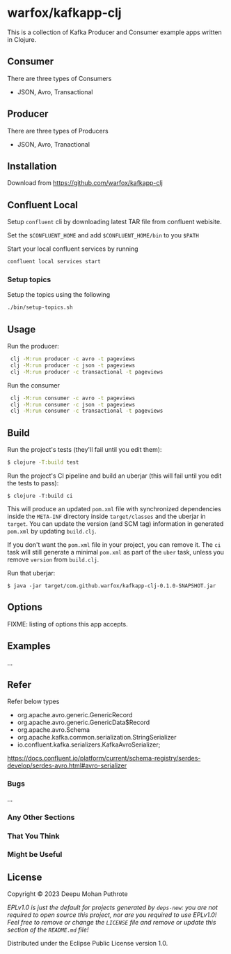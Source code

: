 # warfox/kafkapp-clj

This is a collection of Kafka Producer and Consumer example apps written in Clojure.

## Consumer

There are three types of Consumers

- JSON, Avro, Transactional

## Producer

There are three types of Producers

- JSON, Avro, Tranactional

## Installation

Download from https://github.com/warfox/kafkapp-clj

## Confluent Local

Setup `confluent` cli by downloading latest TAR file from confluent webisite.

Set the `$CONFLUENT_HOME` and add `$CONFLUENT_HOME/bin` to you `$PATH`

Start your local confluent services by running

```sh
confluent local services start
```

### Setup topics

Setup the topics using the following

```sh
./bin/setup-topics.sh
```

## Usage

Run the producer:

```sh
 clj -M:run producer -c avro -t pageviews
 clj -M:run producer -c json -t pageviews
 clj -M:run producer -c transactional -t pageviews
```

Run the consumer

```sh
 clj -M:run consumer -c avro -t pageviews
 clj -M:run consumer -c json -t pageviews
 clj -M:run consumer -c transactional -t pageviews
```

## Build

Run the project's tests (they'll fail until you edit them):

```sh
$ clojure -T:build test
```

Run the project's CI pipeline and build an uberjar (this will fail until you edit the tests to pass):

    $ clojure -T:build ci

This will produce an updated `pom.xml` file with synchronized dependencies inside the `META-INF`
directory inside `target/classes` and the uberjar in `target`. You can update the version (and SCM tag)
information in generated `pom.xml` by updating `build.clj`.

If you don't want the `pom.xml` file in your project, you can remove it. The `ci` task will
still generate a minimal `pom.xml` as part of the `uber` task, unless you remove `version`
from `build.clj`.

Run that uberjar:

    $ java -jar target/com.github.warfox/kafkapp-clj-0.1.0-SNAPSHOT.jar

## Options

FIXME: listing of options this app accepts.

## Examples

...

## Refer

Refer below types
- org.apache.avro.generic.GenericRecord
- org.apache.avro.generic.GenericData$Record
- org.apache.avro.Schema
- org.apache.kafka.common.serialization.StringSerializer
- io.confluent.kafka.serializers.KafkaAvroSerializer;

https://docs.confluent.io/platform/current/schema-registry/serdes-develop/serdes-avro.html#avro-serializer

### Bugs

...

### Any Other Sections
### That You Think
### Might be Useful

## License

Copyright © 2023 Deepu Mohan Puthrote

_EPLv1.0 is just the default for projects generated by `deps-new`: you are not_
_required to open source this project, nor are you required to use EPLv1.0!_
_Feel free to remove or change the `LICENSE` file and remove or update this_
_section of the `README.md` file!_

Distributed under the Eclipse Public License version 1.0.

